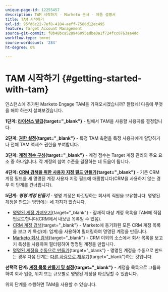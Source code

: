 ```yaml
---
unique-page-id: 12255457
description: TAM 시작하기 - Marketo 문서 - 제품 설명서
title: TAM 시작하기
exl-id: 95fd6c22-7ef8-4184-aeff-7586d12ec495
feature: Target Account Management
source-git-commit: f8b48bca528946095edbe0a1f724fcc0763aa4dd
workflow-type: tm+mt
source-wordcount: '284'
ht-degree: 0%

---
```


# TAM 시작하기 {#getting-started-with-tam}

인스턴스에 추가된 Marketo Engage TAM을 가져오시겠습니까? 잘됐네! 다음에 무엇을 해야 하는지 살펴보겠습니다.

**1단계: [라이선스 발급](/help/marketo/product-docs/target-account-management/setup-tam/issue-a-license.md){target="_blank"}** - 팀에서 TAM을 사용할 사용자를 결정합니다.

**2단계: [권한 설정](/help/marketo/product-docs/target-account-management/setup-tam/permissions.md){target="_blank"}** - 특정 TAM 측면을 특정 사용자에게 할당하거나 전체 TAM 액세스 권한을 부여합니다.

**3단계: [계정 점수 구성](/help/marketo/product-docs/target-account-management/setup-tam/account-score.md){target="_blank"}** - 계정 점수는 Target 계정 관리의 주요 요소 중 하나입니다. 각 계정의 참여 수준을 결정하는 데 도움이 됩니다.

**4단계: [CRM 검색을 위한 사용자 지정 필드 만들기](/help/marketo/product-docs/target-account-management/setup-tam/create-a-custom-field-for-crm-discovery.md){target="_blank"}** - 기존 CRM 계정 필드를 새 명명된 계정 사용자 지정 필드에 매핑합니다(CRM을 사용하지 않는 경우 이 단계를 건너뜁니다).

**5단계:** **_명명 계정 만들기_** - 명명 계정은 타깃팅하는 회사의 직원을 보유합니다. 명명된 계정을 만드는 방법에는 네 가지가 있습니다.

* [명명된 계정 가져오기](/help/marketo/product-docs/target-account-management/target/named-accounts/import-named-accounts.md){target="_blank"} - 잠재적 대상 계정 목록을 TAM에 직접 업로드합니다(CRM에서 내보낸 목록일 수 있음).
* [CRM 계정 검색](/help/marketo/product-docs/target-account-management/target/named-accounts/discover-accounts.md#discover-crm-accounts){target="_blank"} - Marketo에 동기화된 모든 CRM 계정 목록을 보고 키 특성(예: 업계)을 사용하여 필터링하여 명명된 계정을 만듭니다.
* [Marketo 회사 검색](/help/marketo/product-docs/target-account-management/target/named-accounts/discover-accounts.md#discover-marketo-companies){target="_blank"} - CRM 이외의 소스에서 회사 목록을 보고 키 특성을 사용하여 필터링하여 명명된 계정을 만듭니다.
* [명명된 계정을 수동으로 만들기](/help/marketo/product-docs/target-account-management/target/named-accounts/create-a-named-account.md){target="_blank"} - 명명된 계정을 수동으로 만드는 경우 다음 단계는 [다른 사람으로 채우기](/help/marketo/product-docs/target-account-management/target/named-accounts/add-people-to-a-named-account.md){target="_blank"}하는 것입니다.

**선택적 단계: [계정 목록 만들기 및 설정](/help/marketo/product-docs/target-account-management/target/account-lists.md#create-a-new-account-list){target="_blank"}** - 계정을 목록으로 그룹화하여 회사 업종, 위치 또는 규모별로 명명된 계정을 타깃팅할 수 있습니다.

위의 단계를 수행하면 TAM을 사용할 수 있습니다.
